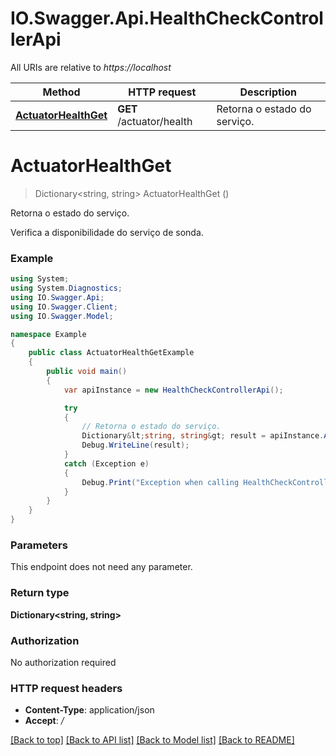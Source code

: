 # IO.Swagger.Api.HealthCheckControllerApi

All URIs are relative to *https://localhost*

Method | HTTP request | Description
------------- | ------------- | -------------
[**ActuatorHealthGet**](HealthCheckControllerApi.md#actuatorhealthget) | **GET** /actuator/health | Retorna o estado do serviço.


<a name="actuatorhealthget"></a>
# **ActuatorHealthGet**
> Dictionary<string, string> ActuatorHealthGet ()

Retorna o estado do serviço.

Verifica a disponibilidade do serviço de sonda.

### Example
```csharp
using System;
using System.Diagnostics;
using IO.Swagger.Api;
using IO.Swagger.Client;
using IO.Swagger.Model;

namespace Example
{
    public class ActuatorHealthGetExample
    {
        public void main()
        {
            var apiInstance = new HealthCheckControllerApi();

            try
            {
                // Retorna o estado do serviço.
                Dictionary&lt;string, string&gt; result = apiInstance.ActuatorHealthGet();
                Debug.WriteLine(result);
            }
            catch (Exception e)
            {
                Debug.Print("Exception when calling HealthCheckControllerApi.ActuatorHealthGet: " + e.Message );
            }
        }
    }
}
```

### Parameters
This endpoint does not need any parameter.

### Return type

**Dictionary<string, string>**

### Authorization

No authorization required

### HTTP request headers

 - **Content-Type**: application/json
 - **Accept**: */*

[[Back to top]](#) [[Back to API list]](../README.md#documentation-for-api-endpoints) [[Back to Model list]](../README.md#documentation-for-models) [[Back to README]](../README.md)

